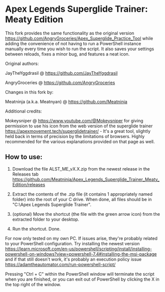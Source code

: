 # Apex Legends Superglide Trainer: Meaty Edition

This fork provides the same functionality as the original version https://github.com/AngryGroceries/Apex_Superglide_Practice_Tool while adding the convenience of not having to run a PowerShell instance manually every time you wish to run the script. It also saves your settings between reloads, fixes a minor bug, and features a neat icon.

Original authors:

JayTheYggdrasil @ https://github.com/JayTheYggdrasil

AngryGroceries  @ https://github.com/AngryGroceries 


Changes in this fork by:

Meatninja (a.k.a. Meatnyan) @ https://github.com/Meatninja


Additional credits:

Mokeysniper @ https://www.youtube.com/@Mokeysniper for giving permission to use his icon from the web version of the superglide trainer https://apexmovement.tech/superglidetrainer/ - It's a great tool, slightly held back in terms of precision by the limitations of browsers. Highly recommended for the various explanations provided on that page as well.


## How to use:

1. Download the file ALST_ME_vX.X.zip from the newest release in the Releases tab https://github.com/Meatninja/Apex_Legends_Superglide_Trainer_Meaty_Edition/releases

2. Extract the contents of the .zip file (it contains 1 appropriately named folder) into the root of your C drive. When done, all files should be in "C:\Apex Legends Superglide Trainer\".

3. (optional) Move the shortcut (the file with the green arrow icon) from the extracted folder to your desktop.

4. Run the shortcut. Done.


For now only tested on my own PC. If issues arise, they're probably related to your PowerShell configuration. Try installing the newest version https://learn.microsoft.com/en-us/powershell/scripting/install/installing-powershell-on-windows?view=powershell-7.4#installing-the-msi-package and if that still doesn't work, it's probably an execution policy issue https://adamtheautomator.com/run-powershell-script/


Pressing "Ctrl + C" within the PowerShell window will terminate the script when you are finished, or you can exit out of PowerShell by clicking the X in the top right of the window.
